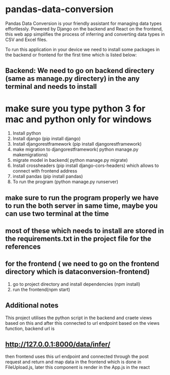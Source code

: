 # pandas-data-conversion
Pandas Data Conversion is your friendly assistant for managing data types effortlessly. Powered by Django on the backend and React on the frontend, this web app simplifies the process of inferring and converting data types in CSV and Excel files.


To run this application in your device we need to install some packages in the backend or frontend for the first time which is listed below:



## Backend: We need to go on backend directery (same as manage.py directery) in the any terminal and needs to install

# make sure you type python 3 for mac and python only for windows

1) Install python
2) Install django (pip install django)
3) Install djangorestframework (pip install djangorestframework)
4) make migration to djangorestframework( python manage.py makemigrations)
5) migrate model in backend( python manage.py migrate)
6) Install crossheaders (pip install django-cors-headers) which allows to connect with frontend address
7) install pandas (pip install pandas)
8) To run the program (python manage.py runserver)
## make sure to run the program properly we have to run the both server in same time, maybe you can use two terminal at the time 
## most of these which needs to install are stored in the requirements.txt in the project file for the references




## for the frontend ( we need to go on the frontend directory which is dataconversion-frontend)
1) go to project directory and install dependencies (npm install)
2) run the frontend(npm start)




## Additional notes

This project utilises the python script in the backend and craete views based on this and after this connected to url endpoint based on the 
views function, backend url is 
## http://127.0.0.1:8000/data/infer/
then frontend uses this url endpoint and connected through the post request and return and map data in the frontend which
is done in FileUpload.js, later this component is render in the App.js in the react 
